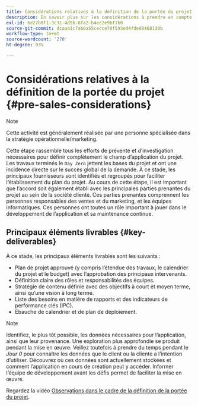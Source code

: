 ```yaml
---
title: Considérations relatives à la définition de la portée du projet
description: En savoir plus sur les considérations à prendre en compte lorsque la portée d’un projet AEM Screens est définie.
exl-id: 6e27b0f1-3c31-4d9b-8fa2-b4ec2e9bf7b0
source-git-commit: dcaaa1c7ab0a55cecce70f593ed4fded8468130b
workflow-type: tm+mt
source-wordcount: '270'
ht-degree: 93%

---
```


# Considérations relatives à la définition de la portée du projet {#pre-sales-considerations}

>[!NOTE]
>Cette activité est généralement réalisée par une personne spécialisée dans la stratégie opérationnelle/marketing.

Cette étape rassemble tous les efforts de prévente et d’investigation nécessaires pour définir complètement le champ d’application du projet. Les travaux terminés le `Day Zero` jettent les bases du projet et ont une incidence directe sur le succès global de la demande.
À ce stade, les principaux fournisseurs sont identifiés et regroupés pour faciliter l’établissement du plan du projet. Au cours de cette étape, il est important que l’accord soit également établi avec les principales parties prenantes du projet au sein de la société cliente. Ces parties prenantes comprennent les personnes responsables des ventes et du marketing, et les équipes informatiques. Ces personnes ont toutes un rôle important à jouer dans le développement de l’application et sa maintenance continue.

## Principaux éléments livrables {#key-deliverables}

À ce stade, les principaux éléments livrables sont les suivants :

* Plan de projet approuvé (y compris l’étendue des travaux, le calendrier du projet et le budget) avec l’approbation des principaux intervenants.
* Définition claire des rôles et responsabilités des équipes.
* Stratégie de contenu définie avec des objectifs à court et moyen terme, ainsi qu’une vision à long terme.
* Liste des besoins en matière de rapports et des indicateurs de performance clés (IPC).
* Ébauche de calendrier et de plan de déploiement.

>[!NOTE]
>
>Identifiez, le plus tôt possible, les données nécessaires pour l’application, ainsi que leur provenance. Une exploration plus approfondie se produit pendant la mise en œuvre. Veillez toutefois à prendre du temps pendant le *Jour 0* pour connaître les données que le client ou la cliente a l’intention d’utiliser. Découvrez où ces données sont actuellement stockées et comment l’application en cours de création peut y accéder. Informer l’équipe de développement avant les défis permet de faciliter la mise en œuvre.

Regardez la vidéo [Observations dans le cadre de la définition de la portée du projet](https://experienceleague.adobe.com/fr/docs/experience-manager-screens/user-guide/digital-signage-network/project-considerations).
